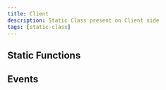 ```yaml
---
title: Client
description: Static Class present on Client side
tags: [static-class]
---
```


<HeaderDeclaration type="StaticClass" name="Client" is_static />

<!--
## Examples

```lua title="Client/Index.lua"

``` -->


## Static Functions

<StaticFunctionsDeclaration type="StaticClass" name="Client" />


## Events

<EventsDeclaration type="StaticClass" name="Client" />